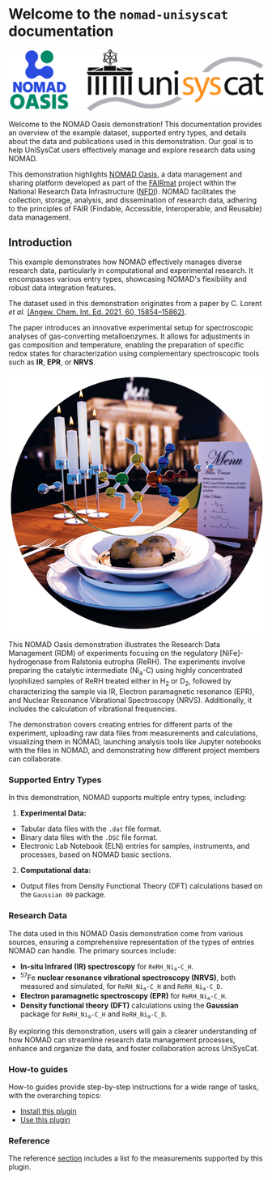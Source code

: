 # Welcome to the `nomad-unisyscat` documentation

![Combined logos for NOMAD Oasis and UniSysCat](images/Logos.png)

Welcome to the NOMAD Oasis demonstration! This documentation provides an overview of the example dataset, supported entry types, and details about the data and publications used in this demonstration. Our goal is to help UniSysCat users effectively manage and explore research data using NOMAD.

This demonstration highlights [NOMAD Oasis](https://nomad-lab.eu/nomad-lab/nomad-oasis.html), a data management and sharing platform developed as part of the [FAIRmat](https://www.fairmat-nfdi.eu/fairmat/) project within the National Research Data Infrastructure ([NFDI](https://www.nfdi.de/)). NOMAD facilitates the collection, storage, analysis, and dissemination of research data, adhering to the principles of FAIR (Findable, Accessible, Interoperable, and Reusable) data management.


## Introduction

This example demonstrates how NOMAD effectively manages diverse research data, particularly in computational and experimental research. It encompasses various entry types, showcasing NOMAD's flexibility and robust data integration features.

The dataset used in this demonstration originates from a paper by C. Lorent *et al.*
[(Angew. Chem. Int. Ed. 2021, 60, 15854–15862)](doi.org/10.1002/anie.202100451).

The paper introduces an innovative experimental setup for spectroscopic analyses of gas-converting metalloenzymes. It allows for adjustments in gas composition and temperature, enabling the preparation of specific redox states for characterization using complementary spectroscopic tools such as **IR**, **EPR**, or **NRVS**.

![Alt text](images/TOC%20figure%20from%20paper.png)


This NOMAD Oasis demonstration illustrates the Research Data Management (RDM) of experiments focusing on the regulatory [NiFe]-hydrogenase from Ralstonia eutropha (ReRH). The experiments involve preparing the catalytic intermediate (Ni<sub>a</sub>-C) using highly concentrated lyophilized samples of ReRH treated either in H<sub>2</sub> or D<sub>2</sub>, followed by characterizing the sample via IR, Electron paramagnetic resonance (EPR), and Nuclear Resonance Vibrational Spectroscopy (NRVS). Additionally, it includes the calculation of vibrational frequencies.

The demonstration covers creating entries for different parts of the experiment, uploading raw data files from measurements and calculations, visualizing them in NOMAD, launching analysis tools like Jupyter notebooks with the files in NOMAD, and demonstrating how different project members can collaborate.


### **Supported Entry Types**
In this demonstration, NOMAD supports multiple entry types, including:

1. **Experimental Data:**

- Tabular data files with the `.dat` file format.
- Binary data files with the `.DSC` file format.
- Electronic Lab Notebook (ELN) entries for samples, instruments, and processes, based on NOMAD basic sections.


2. **Computational data:**
   
- Output files from Density Functional Theory (DFT) calculations based on the ``Gaussian 09`` package.

### **Research Data**

The data used in this NOMAD Oasis demonstration come from various sources, ensuring a comprehensive representation of the types of entries NOMAD can handle. The primary sources include:

- **In-situ Infrared (IR) spectroscopy** for <code>ReRH_Ni<sub>a</sub>-C_H</code>.
- <sup>57</sup>Fe **nuclear resonance vibrational spectroscopy (NRVS)**, both measured and simulated, for <code>ReRH_Ni<sub>a</sub>-C_H</code> and <code>ReRH_Ni<sub>a</sub>-C_D</code>.
- **Electron paramagnetic spectroscopy (EPR)** for <code>ReRH_Ni<sub>a</sub>-C_H</code>.
- **Density functional theory (DFT)** calculations using the **Gaussian** package for <code>ReRH_Ni<sub>a</sub>-C_H</code> and <code>ReRH_Ni<sub>a</sub>-C_D</code>.

By exploring this demonstration, users will gain a clearer understanding of how NOMAD can streamline research data management processes, enhance and organize the data, and foster collaboration across UniSysCat.


<div markdown="block" class="home-grid">
<div markdown="block">

### How-to guides

How-to guides provide step-by-step instructions for a wide range of tasks, with the overarching topics:

- [Install this plugin](how_to/install_this_plugin.md)
- [Use this plugin](how_to/use_this_plugin.md)

</div>

<div markdown="block">


### Reference

The reference [section](reference/references.md) includes a list fo the measurements supported by this plugin.

</div>
</div>
